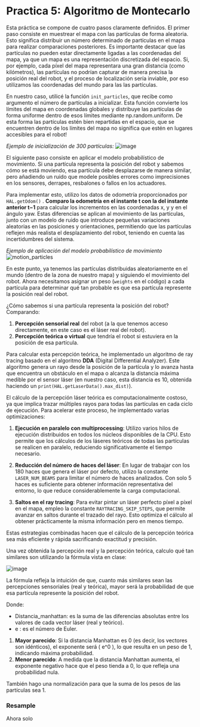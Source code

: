 # Practica 5: Algoritmo de Montecarlo
Esta práctica se compone de cuatro pasos claramente definidos. El primer paso consiste en muestrear el mapa con las partículas de forma aleatoria. Esto significa distribuir un número determinado de partículas en el mapa para realizar comparaciones posteriores. Es importante destacar que las partículas no pueden estar directamente ligadas a las coordenadas del mapa, ya que un mapa es una representación discretizada del espacio. Si, por ejemplo, cada píxel del mapa representara una gran distancia (como kilómetros), las partículas no podrían capturar de manera precisa la posición real del robot, y el proceso de localización sería inviable, por eso utilizamos las coordenadas del mundo para las
las partículas.

En nuestro caso, utilicé la función `init_particles`, que recibe como argumento el número de partículas a inicializar. Esta función convierte los límites del mapa en coordenadas globales y distribuye las partículas de forma uniforme dentro de esos límites mediante np.random.uniform. De esta forma las partículas estén bien repartidas en el espacio, que se encuentren dentro de los límites del mapa no significa que estén en lugares accesibles para el robot!

*Ejemplo de inicialización de 300 partículas:*
![image](https://github.com/user-attachments/assets/d56f476b-f7b5-48f1-abcb-63d07d10f4a2)


El siguiente paso consiste en aplicar el modelo probabilístico de movimiento. Si una partícula representa la posición del robot y sabemos cómo se está moviendo, esa partícula debe desplazarse de manera similar, pero añadiendo un ruido que modele posibles errores como imprecisiones en los sensores, derrapes, resbalones o fallos en los actuadores.

Para implementar esto, utilizo los datos de odometría proporcionados por `HAL.getOdom()` . **Comparo la odometría en el instante t con la del instante anterior t−1** para calcular los incrementos en las coordenadas x, y y en el ángulo yaw. Estas diferencias se aplican al movimiento de las partículas, junto con un modelo de ruido que introduce pequeñas variaciones aleatorias en las posiciones y orientaciones, permitiendo que las partículas reflejen más realista el desplazamiento del robot, teniendo en cuenta las incertidumbres del sistema.

*Ejemplo de aplicación del modelo probabilístico de movimiento*<br>
![motion_particles](https://github.com/user-attachments/assets/e6921a57-1ea8-485a-9ace-14570b208f62)

En este punto, ya tenemos las partículas distribuidas aleatoriamente en el mundo (dentro de la zona de nuestro mapa) y siguiendo el movimiento del robot. Ahora necesitamos asignar un peso (`weights` en el código) a cada partícula para determinar qué tan probable es que esa partícula represente la posición real del robot. 

¿Cómo sabemos si una partícula representa la posición del robot? Comparando:

1. **Percepción sensorial real** del robot (a la que tenemos acceso directamente, en este caso es el láser real del robot).
2. **Percepción teórica o virtual** que tendría el robot si estuviera en la posición de esa partícula.

Para calcular esta percepción teórica, he implementado un algoritmo de ray tracing basado en el algoritmo **DDA** (Digital Differential Analyzer). Este algoritmo genera un rayo desde la posición de la partícula y lo avanza hasta que encuentra un obstáculo en el mapa o alcanza la distancia máxima medible por el sensor láser (en nuestro caso, esta distancia es 10, obtenida haciendo un `print(HAL.getLaserData().max_dist)`).

El cálculo de la percepción láser teórica es computacionalmente costoso, ya que implica trazar múltiples rayos para todas las partículas en cada ciclo de ejecución. Para acelerar este proceso, he implementado varias optimizaciones:

1. **Ejecución en paralelo con multiprocessing**: Utilizo varios hilos de ejecución distribuidos en todos los núcleos disponibles de la CPU. Esto permite que los cálculos de los láseres teóricos de todas las partículas se realicen en paralelo, reduciendo significativamente el tiempo necesario.

2. **Reducción del número de haces del láser**: En lugar de trabajar con los 180 haces que genera el láser por defecto, utilizo la constante `LASER_NUM_BEAMS` para limitar el número de haces analizados. Con solo 5 haces es suficiente para obtener información representativa del entorno, lo que reduce considerablemente la carga computacional.

3. **Saltos en el ray tracing**: Para evitar pintar un láser perfecto píxel a píxel en el mapa, empleo la constante `RAYTRACING_SKIP_STEPS`, que permite avanzar en saltos durante el trazado del rayo. Esto optimiza el cálculo al obtener prácticamente la misma información pero en menos tiempo.

Estas estrategias combinadas hacen que el cálculo de la percepción teórica sea más eficiente y rápida sacrificando exactitud y precisión.

Una vez obtenida la percepción real y la percepción teórica, calculo qué tan similares son utilizando la fórmula vista en clase:

![image](https://github.com/user-attachments/assets/b8467978-a312-401e-9387-6b0da849d611)


La fórmula refleja la intuición de que, cuanto más similares sean las percepciones sensoriales (real y teórica), mayor será la probabilidad de que esa partícula represente la posición del robot. 

Donde:

* Distancia_manhattan: es la suma de las diferencias absolutas entre los valores de cada vector láser (real y teórico).
* e : es el número de Euler.
1. **Mayor parecido**: Si la distancia Manhattan es 0 (es decir, los vectores son idénticos), el exponente será \( e^0 \), lo que resulta en un peso de 1, indicando máxima probabilidad.
2. **Menor parecido**: A medida que la distancia Manhattan aumenta, el exponente negativo hace que el peso tienda a 0, lo que refleja una probabilidad nula.

También hago una normalización para que la suma de los pesos de las partículas sea 1.

### Resample
Ahora solo 
